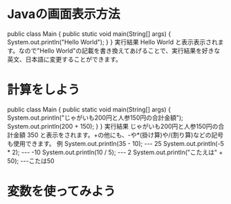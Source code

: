 # Javaの画面表示方法
public class Main {
  public stutic void main(String[] args) {
    System.out.println("Hello World");
  }
}
実行結果
Hello World
と表示表示されます。なので"Hello World"の記載を書き換えてあげることで、実行結果を好きな英文、日本語に変更することができます。

# 計算をしよう
public class Main {
  public static void main(String[] args) {
    System.out.println("じゃがいも200円と人参150円の合計金額");
    System.out.println(200 + 150);
  }
}
実行結果
じゃがいも200円と人参150円の合計金額
350
と表示をされます。+の他にも、-や*(掛け算)や/(割り算)などの記号も使用できます。
例
System.out.println(35 - 10);         --- 25
System.out.println(-5 * 2);          --- -10
System.out.println(10 / 5);          --- 2
System.out.println("こたえは" + 50); ---こたは50

# 変数を使ってみよう
